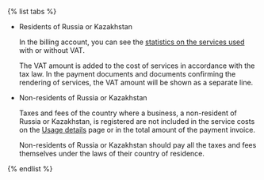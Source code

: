 {% list tabs %}

- Residents of Russia or Kazakhstan

   In the billing account, you can see the [statistics on the services used](../operations/check-charges.md) with or without VAT.

   The VAT amount is added to the cost of services in accordance with the tax law. In the payment documents and documents confirming the rendering of services, the VAT amount will be shown as a separate line.

- Non-residents of Russia or Kazakhstan

   Taxes and fees of the country where a business, a non-resident of Russia or Kazakhstan, is registered are not included in the service costs on the [Usage details](../operations/check-charges.md) page or in the total amount of the payment invoice.

   Non-residents of Russia or Kazakhstan should pay all the taxes and fees themselves under the laws of their country of residence.

{% endlist %}